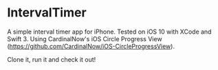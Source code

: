 # IntervalTimer
A simple interval timer app for iPhone. Tested on iOS 10 with XCode and Swift 3. Using CardinalNow's iOS Circle Progress View (https://github.com/CardinalNow/iOS-CircleProgressView).

Clone it, run it and check it out! 
